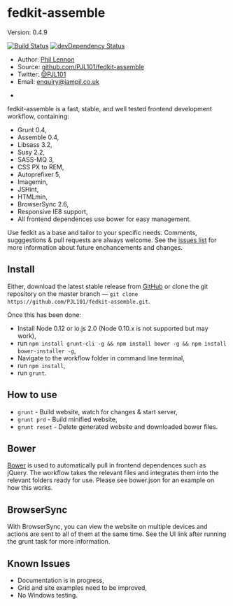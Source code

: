 # fedkit-assemble
Version: 0.4.9

[![Build Status](https://travis-ci.org/PJL101/fedkit-assemble.svg?branch=master)](https://travis-ci.org/PJL101/fedkit-assemble)
[![devDependency Status](https://david-dm.org/PJL101/fedkit-assemble/dev-status.svg)](https://david-dm.org/PJL101/fedkit-assemble#info=devDependencies)

* Author: [Phil Lennon](http://iampjl.co.uk)
* Source: [github.com/PJL101/fedkit-assemble](http://github.com/PJL101/fedkit-assemble)
* Twitter: [@PJL101](http://twitter.com/pjl101)
* Email: [enquiry@iampjl.co.uk](mailto:enquiry@iampjl.co.uk)

-

fedkit-assemble is a fast, stable, and well tested frontend development workflow, containing:

* Grunt 0.4,
* Assemble 0.4,
* Libsass 3.2,
* Susy 2.2,
* SASS-MQ 3,
* CSS PX to REM,
* Autoprefixer 5,
* Imagemin,
* JSHint,
* HTMLmin,
* BrowserSync 2.6,
* Responsive IE8 support,
* All frontend dependences use bower for easy management.

Use fedkit as a base and tailor to your specific needs. Comments, sugggestions & pull requests are always welcome. See the [issues list](https://github.com/PJL101/fedkit-assemble/issues) for more information about future enchancements and changes.

## Install

Either, download the latest stable release from [GitHub](https://github.com/PJL101/fedkit-assemble/releases) or clone the git repository on the master branch — `git clone https://github.com/PJL101/fedkit-assemble.git`.

Once this has been done:

* Install Node 0.12 or io.js 2.0 (Node 0.10.x is not supported but may work),
* run `npm install grunt-cli -g && npm install bower -g && npm install bower-installer -g`,
* Navigate to the workflow folder in command line terminal,
* run `npm install`,
* run `grunt`.

## How to use
* `grunt` - Build website, watch for changes & start server,
* `grunt prd` - Build minified website,
* `grunt reset` - Delete generated website and downloaded bower files.

## Bower

[Bower](http://bower.io) is used to automatically pull in frontend dependences such as jQuery. The workflow takes the relevant files and integrates them into the relevant folders ready for use. Please see bower.json for an example on how this works.

## BrowserSync

With BrowserSync, you can view the website on multiple devices and actions are sent to all of them at the same time. See the UI link after running the grunt task for more information.

## Known Issues

* Documentation is in progress,
* Grid and site examples need to be improved,
* No Windows testing.
